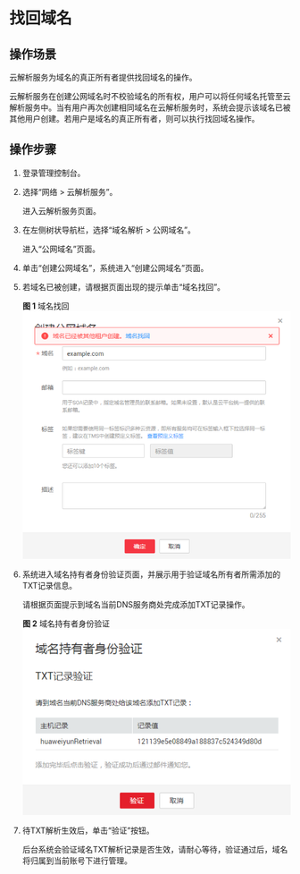 # 找回域名<a name="zh-cn_topic_0122498010"></a>

## 操作场景<a name="section715972745313"></a>

云解析服务为域名的真正所有者提供找回域名的操作。

云解析服务在创建公网域名时不校验域名的所有权，用户可以将任何域名托管至云解析服务中。当有用户再次创建相同域名在云解析服务时，系统会提示该域名已被其他用户创建。若用户是域名的真正所有者，则可以执行找回域名操作。

## 操作步骤<a name="section1170416252123"></a>

1.  登录管理控制台。
2.  选择“网络 \> 云解析服务”。

    进入云解析服务页面。

3.  在左侧树状导航栏，选择“域名解析 \> 公网域名”。

    进入“公网域名”页面。

4.  单击“创建公网域名”，系统进入“创建公网域名”页面。
5.  若域名已被创建，请根据页面出现的提示单击“域名找回”。

    **图 1**  域名找回<a name="fig662211516253"></a>  
    ![](figures/域名找回.png "域名找回")

6.  系统进入域名持有者身份验证页面，并展示用于验证域名所有者所需添加的TXT记录信息。

    请根据页面提示到域名当前DNS服务商处完成添加TXT记录操作。

    **图 2**  域名持有者身份验证<a name="fig183581917112820"></a>  
    ![](figures/域名持有者身份验证.png "域名持有者身份验证")

7.  待TXT解析生效后，单击“验证”按钮。

    后台系统会验证域名TXT解析记录是否生效，请耐心等待，验证通过后，域名将归属到当前账号下进行管理。


